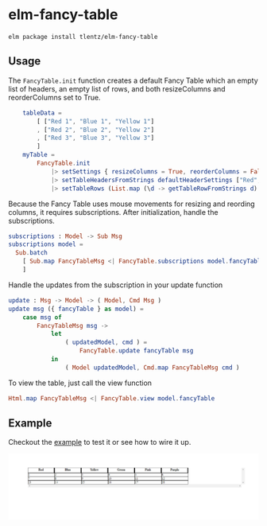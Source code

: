 # elm-fancy-table

```shell
elm package install tlentz/elm-fancy-table
```

## Usage

The `FancyTable.init` function creates a default Fancy Table which an empty list of headers, an empty list of rows, and both resizeColumns and reorderColumns set to True.
```elm
    tableData =
        [ ["Red 1", "Blue 1", "Yellow 1"]
        , ["Red 2", "Blue 2", "Yellow 2"]
        , ["Red 3", "Blue 3", "Yellow 3"]
        ]
    myTable =
        FancyTable.init
            |> setSettings { resizeColumns = True, reorderColumns = False, hideColumns = True }
            |> setTableHeadersFromStrings defaultHeaderSettings ["Red", "Blue", "Yellow"]
            |> setTableRows (List.map (\d -> getTableRowFromStrings d) tableData)
```

Because the Fancy Table uses mouse movements for resizing and reording columns, it requires subscriptions.
After initialization, handle the subscriptions.

```elm
subscriptions : Model -> Sub Msg
subscriptions model =
  Sub.batch
    [ Sub.map FancyTableMsg <| FancyTable.subscriptions model.fancyTable
    ]
```

Handle the updates from the subscription in your update function
```elm
update : Msg -> Model -> ( Model, Cmd Msg )
update msg ({ fancyTable } as model) =
    case msg of
        FancyTableMsg msg ->
            let
                ( updatedModel, cmd ) =
                    FancyTable.update fancyTable msg
            in
                ( Model updatedModel, Cmd.map FancyTableMsg cmd )
```

To view the table, just call the view function
```elm
Html.map FancyTableMsg <| FancyTable.view model.fancyTable
```

## Example

Checkout the [example](https://github.com/tlentz/elm-fancy-table/tree/master/example "elm-fancy-table example") to test it or see how to wire it up.

![See it in action!](example.gif)